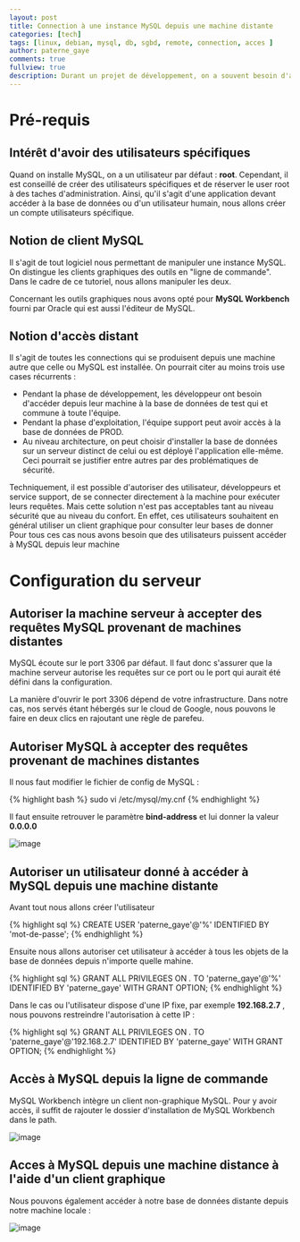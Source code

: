 ```yaml
---
layout: post
title: Connection à une instance MySQL depuis une machine distante
categories: [tech]
tags: [linux, debian, mysql, db, sgbd, remote, connection, acces ]
author: paterne_gaye
comments: true
fullview: true
description: Durant un projet de développement, on a souvent besoin d'accéder à une instance de MySQL installée non pas sur notre machine mais sur un serveur partagé dans le cloud par exemple ou même sur l'intranet. Nous allons nous intéresser à la configuration spécifique pour ce type d'accès distant.
---
```


# Pré-requis

## Intérêt d'avoir des utilisateurs spécifiques
Quand on installe MySQL, on a un utilisateur par défaut : **root**. Cependant, il est conseillé de créer des utilisateurs spécifiques et de réserver le user root à des taches d'administration. Ainsi, qu'il s'agit d'une application devant accéder à la base de données ou d'un utilisateur humain, nous allons créer un compte utilisateurs spécifique.

## Notion de client MySQL
Il s'agit de tout logiciel nous permettant de manipuler une instance MySQL. On distingue les clients graphiques des outils en "ligne de commande". Dans le cadre de ce tutoriel, nous allons manipuler les deux.

Concernant les outils graphiques nous avons opté pour **MySQL Workbench** fourni par Oracle qui est aussi l'éditeur de MySQL.

## Notion d'accès distant
Il s'agit de toutes les connections qui se produisent depuis une machine autre que celle ou MySQL est installée. On pourrait citer au moins trois use cases récurrents :

* Pendant la phase de développement, les développeur ont besoin d'accéder depuis leur machine à la base de données de test qui et commune à toute l'équipe.
* Pendant la phase d'exploitation, l'équipe support peut avoir accès à la base de données de PROD.
* Au niveau architecture, on peut choisir d'installer la base de données sur un serveur distinct de celui ou est déployé l'application elle-même. Ceci pourrait se justifier entre autres par des problématiques de sécurité.

Techniquement, il est possible d'autoriser des utilisateur, développeurs et service support, de se connecter directement à la machine pour exécuter leurs requêtes. Mais cette solution n'est pas acceptables tant au niveau sécurité que au niveau du confort. En effet, ces utilisateurs souhaitent en général utiliser un client graphique pour consulter leur bases de donner
Pour tous ces cas nous avons besoin que des utilisateurs puissent accéder à MySQL depuis leur machine


# Configuration du serveur

## Autoriser la machine serveur à accepter des requêtes MySQL provenant de machines distantes
MySQL écoute sur le port 3306 par défaut. Il faut donc s'assurer que la machine serveur autorise les requêtes sur ce port ou le port qui aurait été défini dans la configuration.

La manière d'ouvrir le port 3306 dépend de votre infrastructure. Dans notre cas, nos servés étant hébergés sur le cloud de Google, nous pouvons le faire en deux clics en rajoutant une règle de parefeu.

## Autoriser MySQL à accepter des requêtes provenant de machines distantes
Il nous faut modifier le fichier de config de MySQL :

{% highlight bash %}
sudo vi /etc/mysql/my.cnf
{% endhighlight %}

Il faut ensuite retrouver le paramètre **bind-address** et lui donner la valeur **0.0.0.0**

![image](../../../../assets/media/2017-02-18-mysql-remote-connection/mysql-config-file-bind-adress.png " ")

## Autoriser un utilisateur donné à accéder à MySQL depuis une machine distante
Avant tout nous allons créer l'utilisateur

{% highlight sql %}
CREATE USER 'paterne_gaye'@'%' IDENTIFIED BY 'mot-de-passe';
{% endhighlight %}

Ensuite nous allons autoriser cet utilisateur à accéder à tous les objets de la base de données depuis n'importe quelle mahine.

{% highlight sql %}
GRANT ALL PRIVILEGES ON *.* TO 'paterne_gaye'@'%' IDENTIFIED BY 'paterne_gaye'  WITH GRANT OPTION;
{% endhighlight %}

Dans le cas ou l'utilisateur dispose d'une IP fixe, par exemple **192.168.2.7** , nous pouvons restreindre l'autorisation à cette IP :

{% highlight sql %}
GRANT ALL PRIVILEGES ON *.* TO 'paterne_gaye'@'192.168.2.7' IDENTIFIED BY 'paterne_gaye'  WITH GRANT OPTION;
{% endhighlight %}

## Accès à MySQL depuis la ligne de commande
MySQL Workbench intègre un client non-graphique MySQL. Pour y avoir accès, il suffit de rajouter le dossier d'installation de MySQL Workbench dans le path.

![image](../../../../assets/media/2017-02-18-mysql-remote-connection/mysql-connection-cmdline.png " ")

## Acces à MySQL depuis une machine distance à l'aide d'un client graphique
Nous pouvons également accéder à notre base de données distante depuis notre machine locale :

![image](../../../../assets/media/2017-02-18-mysql-remote-connection/mysql-connection-reussie.png " ")


